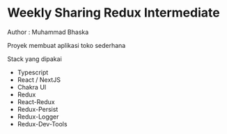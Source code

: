 # Weekly Sharing Redux Intermediate
Author : Muhammad Bhaska

Proyek membuat aplikasi toko sederhana

Stack yang dipakai
- Typescript
- React / NextJS
- Chakra UI
- Redux
- React-Redux
- Redux-Persist
- Redux-Logger
- Redux-Dev-Tools
